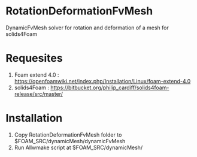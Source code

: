 # RotationDeformationFvMesh
DynamicFvMesh solver for rotation and deformation of a mesh for solids4Foam

# Requesites
1) Foam extend 4.0 : https://openfoamwiki.net/index.php/Installation/Linux/foam-extend-4.0
3) solids4Foam : https://bitbucket.org/philip_cardiff/solids4foam-release/src/master/

# Installation
1) Copy RotationDeformationFvMesh folder to $FOAM_SRC/dynamicMesh/dynamicFvMesh
2) Run Allwmake script at $FOAM_SRC/dynamicMesh/

